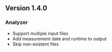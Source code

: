 ## Version 1.4.0

### Analyzer

- Support multiple input files
- Add measurement date and runtime to output
- Skip non-existent files
